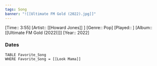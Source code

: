 ```yaml
---
tags: Song  
banner: "![[Ultimate FM Gold (2022).jpg]]"
---
```

[Time:: 3:55]
[Artist:: [[Howard Jones]] ]
[Genre:: Pop]
[Played:: ]
[Album:: [[Ultimate FM Gold (2022)]]]
[Year:: 2022]
### Dates
````dataview
TABLE Favorite_Song
WHERE Favorite_Song = [[Look Mama]]
````